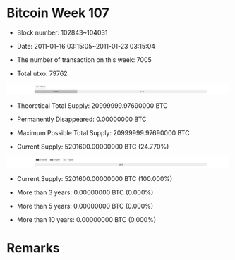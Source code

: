 # Bitcoin Week 107

- Block number: 102843~104031

- Date: 2011-01-16 03:15:05~2011-01-23 03:15:04

- The number of transaction on this week: 7005

- Total utxo: 79762

![](../images/mined_week107.png)

- Theoretical Total Supply: 20999999.97690000 BTC

- Permanently Disappeared: 0.00000000 BTC

- Maximum Possible Total Supply: 20999999.97690000 BTC

- Current Supply: 5201600.00000000 BTC (24.770%)

![](../images/year_week107.png)


- Current Supply: 5201600.00000000 BTC (100.000%)

- More than 3 years: 0.00000000 BTC (0.000%)

- More than 5 years: 0.00000000 BTC (0.000%)

- More than 10 years: 0.00000000 BTC (0.000%)

# Remarks

